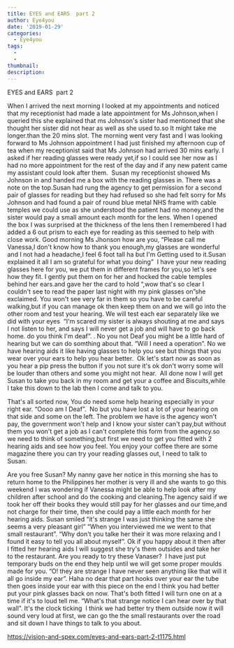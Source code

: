 ```yaml
---
title: EYES and EARS  part 2
author: Eye4you
date: '2019-01-29'
categories:
  - Eye4you
tags:
  - 
  - 
thumbnail: 
description: 
---
```


EYES and EARS  part 2 


When I arrived the next morning I looked at my appointments and noticed that my receptionist had made a late appointment for Ms Johnson,when I queried this she explained that ms Johnson's sister had mentioned that she thought her sister did not hear as well as she used to.so It might take me longer.than the 20 mins slot.
The morning went very fast and I was looking forward to Ms Johnson appointment I had just finished my afternoon cup of tea when my receptionist said that Ms Johnson had arrived 30 mins early.
I asked if her reading glasses were ready yet,if so I could see her now as I had no more appointment for the rest of the day and if any new patent came my assistant could look after them. 
Susan my receptionist showed Ms Johnson in and handed me a box with the reading glasses in.
There was a note on the top.Susan had rung the agency to get permission for a second pair of glasses for reading but they had refused so she had felt sorry for Ms Johnson and had found a pair of round blue metal NHS frame with cable temples we could use as she understood the patient had no money,and the sister would pay a small amount each month for the lens.
When I opened the box I was surprised at the thickness of the lens then I remembered I had added a 6 out prism to each eye for reading as this seemed to help with close work.
Good morning Ms Jhonson how are you,
“Please call me Vanessa,I don't know how to thank you enough,my glasses are wonderful and I not had a headache,I feel 6 foot tall ha but I'm Getting used to it.Susan explained it all I am so grateful for what you doing” 
I have your new reading glasses here for you, we put them in different frames for you,so let's see how they fit.
I gently put them on for her and hocked the cable temples behind her ears.and gave her the card to hold “,wow that's so clear I couldn't see to read the paper last night with my pink glasses on”she exclaimed.
You won't see very far in them so you have to be careful walking,but if you can manage ok then keep them on and we will go into the other room and test your hearing.
We will test each ear separately like we did with your eyes 
“I'm scared my sister is always shouting at me and says I not listen to her, and says I will never get a job and will have to go back home. do you think I'm deaf”. .
No you not Deaf you might be a little hard of hearing but we can do somthing about that.
“Will I need a operation”.
No we have hearing aids it like having glasses to help you see but things that you wear over your ears to help you hear better. 
Ok let's start now as soon as you hear a pip press the button if you not sure it's ok don't worry some will be louder than others and some you might not hear. 
All done now I will get Susan to take you back in my room and get your a coffee and Biscuits,while I take this down to the lab then I come and talk to you.

That's all sorted now,
You do need some help hearing especially in your right ear.
“Oooo am I Deaf”. 
No but you have lost a lot of your hearing on that side and some on the left.
The problem we have is the agency won't pay, the government won't help and I know your sister can't pay,but without them you won't get a job as I can't complete this form from the agency.so we need to think of something,but first we need to get you fitted with 2 hearing aids and see how you feel.
You enjoy your coffee there are some magazine there you can try your reading glasses out, I need to talk to Susan.

Are you free Susan?
My nanny gave her notice in this morning she has to return home to the Philippines her mother is very ill and she wants to go this weekend I was wondering if Vanessa might be able to help look after my children after school and do the cooking and cleaning.The agency said if we took her off their books they would still pay for her glasses and our time,and not charge for their time, then she could pay a little each month for her hearing aids.
Susan smiled “it's strange I was just thinking the same she seems a very pleasant girl”
“When you interviewed me we went to that small restaurant”.
“Why don't you talke her their it was more relaxing and I found it easy to tell you all about myself”.
Ok if you happy about it then after I fitted her hearing aids I will suggest she try's them outsides and take her to the restaurant.
Are you ready to try these Vanaser?  I have just put temporary buds on the end they help until we will get some proper moulds made for you.
“O! they are strange I have never seen anything like that will it all go inside my ear”.
Haha no dear that part hooks over your ear the tube then goes inside your ear with this piece on the end I think you had better put your pink glasses back on now.
That's both fitted I will turn one on at a time if it's to loud tell me.
“What's that strange notice I can hear over by that wall”.
It's the clock ticking 
I think we had better try them outside now it will sound very loud at first, we can go the the small restaurants over the road and sit down I have things to talk to you about.  

https://vision-and-spex.com/eyes-and-ears-part-2-t1175.html
